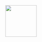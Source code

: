 <div id="header" align="center">
  <img src="https://i.gifer.com/origin/05/0552a781613e3d39bad691df20df8cc5_w200.webp" width="100"/>
</div>
